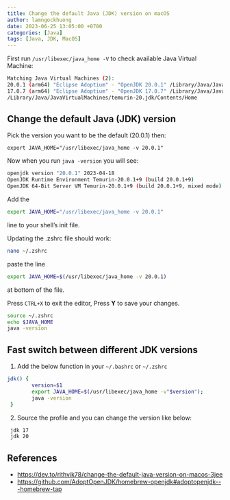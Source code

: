 ```yaml
---
title: Change the default Java (JDK) version on macOS
author: lamngockhuong
date: 2023-06-25 13:05:00 +0700
categories: [Java]
tags: [Java, JDK, MacOS]
---
```


First run `/usr/libexec/java_home -V` to check available Java Virtual Machine:

```bash
Matching Java Virtual Machines (2):
20.0.1 (arm64) "Eclipse Adoptium" - "OpenJDK 20.0.1" /Library/Java/JavaVirtualMachines/temurin-20.jdk/Contents/Home
17.0.7 (arm64) "Eclipse Adoptium" - "OpenJDK 17.0.7" /Library/Java/JavaVirtualMachines/temurin-17.jdk/Contents/Home
/Library/Java/JavaVirtualMachines/temurin-20.jdk/Contents/Home
```

## Change the default Java (JDK) version

Pick the version you want to be the default (20.0.1) then:

`export JAVA_HOME="/usr/libexec/java_home -v 20.0.1"`

Now when you run `java -version` you will see:

```bash
openjdk version "20.0.1" 2023-04-18
OpenJDK Runtime Environment Temurin-20.0.1+9 (build 20.0.1+9)
OpenJDK 64-Bit Server VM Temurin-20.0.1+9 (build 20.0.1+9, mixed mode)
```

Add the

```bash
export JAVA_HOME="/usr/libexec/java_home -v 20.0.1"

```

line to your shell’s init file.

Updating the .zshrc file should work:

```bash
nano ~/.zshrc

```

paste the line

```bash
export JAVA_HOME=$(/usr/libexec/java_home -v 20.0.1)

```

at bottom of the file.

Press `CTRL+X` to exit the editor, Press **Y** to save your changes.

```bash
source ~/.zshrc
echo $JAVA_HOME
java -version
```

## Fast switch between different JDK versions

1. Add the below function in your `~/.bashrc` or `~/.zshrc`

```bash
jdk() {
        version=$1
        export JAVA_HOME=$(/usr/libexec/java_home -v"$version");
        java -version
 }
```

2. Source the profile and you can change the version like below:

```bash
 jdk 17
 jdk 20
```

## References

- <https://dev.to/rithvik78/change-the-default-java-version-on-macos-3jee>
- <https://github.com/AdoptOpenJDK/homebrew-openjdk#adoptopenjdk---homebrew-tap>
